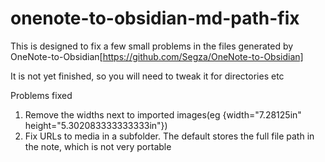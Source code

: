 # onenote-to-obsidian-md-path-fix
This is designed to fix a few small problems in the files generated by OneNote-to-Obsidian[https://github.com/Segza/OneNote-to-Obsidian]

It is not yet finished, so you will need to tweak it for directories etc

Problems fixed
1) Remove the widths next to imported images(eg {width="7.28125in" height="5.302083333333333in"})
2) Fix URLs to media in a subfolder. The default stores the full file path in the note, which is not very portable
